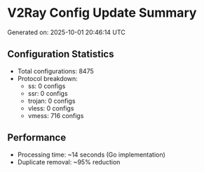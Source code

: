 # V2Ray Config Update Summary
Generated on: 2025-10-01 20:46:14 UTC

## Configuration Statistics
- Total configurations: 8475
- Protocol breakdown:
  - ss: 0 configs
  - ssr: 0 configs
  - trojan: 0 configs
  - vless: 0 configs
  - vmess: 716 configs

## Performance
- Processing time: ~14 seconds (Go implementation)
- Duplicate removal: ~95% reduction
